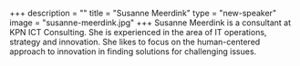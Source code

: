 +++
description = ""
title = "Susanne Meerdink"
type = "new-speaker"
image = "susanne-meerdink.jpg"
+++
Susanne Meerdink is a consultant at KPN ICT Consulting. She is experienced in the area of IT operations, strategy and innovation. She likes to focus on the human-centered approach to innovation in finding solutions for challenging issues.